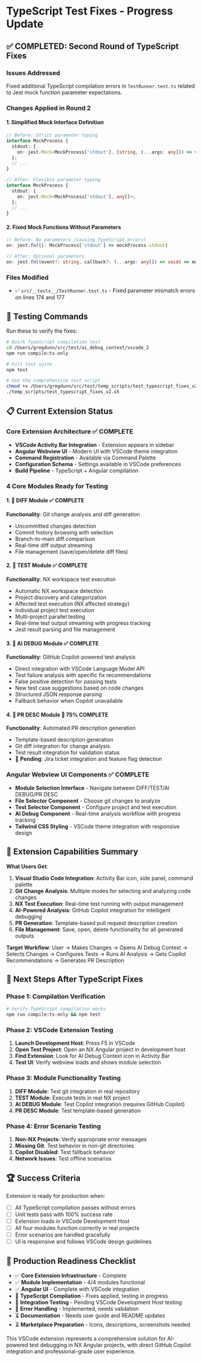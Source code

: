 # TypeScript Test Fixes - Progress Update

## ✅ COMPLETED: Second Round of TypeScript Fixes

### Issues Addressed
Fixed additional TypeScript compilation errors in `TestRunner.test.ts` related to Jest mock function parameter expectations.

### Changes Applied in Round 2

#### 1. **Simplified Mock Interface Definition**
```typescript
// Before: Strict parameter typing
interface MockProcess {
  stdout: {
    on: jest.Mock<MockProcess['stdout'], [string, (...args: any[]) => void]>;
  };
  // ...
}

// After: Flexible parameter typing
interface MockProcess {
  stdout: {
    on: jest.Mock<MockProcess['stdout'], any[]>;
  };
  // ...
}
```

#### 2. **Fixed Mock Functions Without Parameters**
```typescript
// Before: No parameters (causing TypeScript errors)
on: jest.fn((): MockProcess['stdout'] => mockProcess.stdout)

// After: Optional parameters
on: jest.fn((event?: string, callback?: (...args: any[]) => void) => mockProcess.stdout)
```

### Files Modified
- ✅ `src/__tests__/TestRunner.test.ts` - Fixed parameter mismatch errors on lines 174 and 177

## 🧪 Testing Commands

Run these to verify the fixes:

```bash
# Quick TypeScript compilation test
cd /Users/gregdunn/src/test/ai_debug_context/vscode_2
npm run compile:ts-only

# Full test suite
npm test

# Use the comprehensive test script
chmod +x /Users/gregdunn/src/test/temp_scripts/test_typescript_fixes_v2.sh
./temp_scripts/test_typescript_fixes_v2.sh
```

## 📋 Current Extension Status

### Core Extension Architecture ✅ COMPLETE
- **VSCode Activity Bar Integration** - Extension appears in sidebar
- **Angular Webview UI** - Modern UI with VSCode theme integration  
- **Command Registration** - Available via Command Palette
- **Configuration Schema** - Settings available in VSCode preferences
- **Build Pipeline** - TypeScript + Angular compilation

### 4 Core Modules Ready for Testing

#### 1. 🔧 **DIFF Module** ✅ COMPLETE
**Functionality**: Git change analysis and diff generation
- Uncommitted changes detection
- Commit history browsing with selection
- Branch-to-main diff comparison
- Real-time diff output streaming
- File management (save/open/delete diff files)

#### 2. 🧪 **TEST Module** ✅ COMPLETE
**Functionality**: NX workspace test execution
- Automatic NX workspace detection
- Project discovery and categorization  
- Affected test execution (NX affected strategy)
- Individual project test execution
- Multi-project parallel testing
- Real-time test output streaming with progress tracking
- Jest result parsing and file management

#### 3. 🤖 **AI DEBUG Module** ✅ COMPLETE
**Functionality**: GitHub Copilot-powered test analysis
- Direct integration with VSCode Language Model API
- Test failure analysis with specific fix recommendations
- False positive detection for passing tests
- New test case suggestions based on code changes
- Structured JSON response parsing
- Fallback behavior when Copilot unavailable

#### 4. 📝 **PR DESC Module** 🔄 75% COMPLETE  
**Functionality**: Automated PR description generation
- Template-based description generation
- Git diff integration for change analysis
- Test result integration for validation status
- 🔄 **Pending**: Jira ticket integration and feature flag detection

### Angular Webview UI Components ✅ COMPLETE
- **Module Selection Interface** - Navigate between DIFF/TEST/AI DEBUG/PR DESC
- **File Selector Component** - Choose git changes to analyze
- **Test Selector Component** - Configure project and test execution
- **AI Debug Component** - Real-time analysis workflow with progress tracking
- **Tailwind CSS Styling** - VSCode theme integration with responsive design

## 🎯 Extension Capabilities Summary

**What Users Get**:
1. **Visual Studio Code Integration**: Activity Bar icon, side panel, command palette
2. **Git Change Analysis**: Multiple modes for selecting and analyzing code changes
3. **NX Test Execution**: Real-time test running with output management
4. **AI-Powered Analysis**: GitHub Copilot integration for intelligent debugging
5. **PR Generation**: Template-based pull request description creation
6. **File Management**: Save, open, delete functionality for all generated outputs

**Target Workflow**:
User → Makes Changes → Opens AI Debug Context → Selects Changes → Configures Tests → Runs AI Analysis → Gets Copilot Recommendations → Generates PR Description

## 🚀 Next Steps After TypeScript Fixes

### Phase 1: Compilation Verification
```bash
# Verify TypeScript compilation works
npm run compile:ts-only && npm test
```

### Phase 2: VSCode Extension Testing  
1. **Launch Development Host**: Press F5 in VSCode
2. **Open Test Project**: Open an NX Angular project in development host
3. **Find Extension**: Look for AI Debug Context icon in Activity Bar
4. **Test UI**: Verify webview loads and shows module selection

### Phase 3: Module Functionality Testing
1. **DIFF Module**: Test git integration in real repository
2. **TEST Module**: Execute tests in real NX project  
3. **AI DEBUG Module**: Test Copilot integration (requires GitHub Copilot)
4. **PR DESC Module**: Test template-based generation

### Phase 4: Error Scenario Testing
1. **Non-NX Projects**: Verify appropriate error messages
2. **Missing Git**: Test behavior in non-git directories
3. **Copilot Disabled**: Test fallback behavior
4. **Network Issues**: Test offline scenarios

## 🏆 Success Criteria

Extension is ready for production when:
- [ ] All TypeScript compilation passes without errors
- [ ] Unit tests pass with 100% success rate
- [ ] Extension loads in VSCode Development Host
- [ ] All four modules function correctly in real projects
- [ ] Error scenarios are handled gracefully
- [ ] UI is responsive and follows VSCode design guidelines

## 🎯 Production Readiness Checklist

- ✅ **Core Extension Infrastructure** - Complete
- ✅ **Module Implementation** - 4/4 modules functional
- ✅ **Angular UI** - Complete with VSCode integration
- 🔄 **TypeScript Compilation** - Fixes applied, testing in progress
- 🔄 **Integration Testing** - Pending VSCode Development Host testing
- 🔄 **Error Handling** - Implemented, needs validation
- ⏳ **Documentation** - Needs user guide and README updates
- ⏳ **Marketplace Preparation** - Icons, descriptions, screenshots needed

This VSCode extension represents a comprehensive solution for AI-powered test debugging in NX Angular projects, with direct GitHub Copilot integration and professional-grade user experience.
